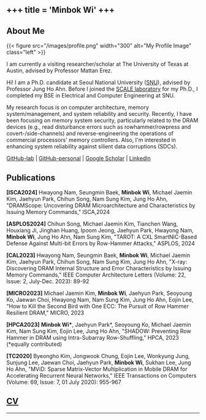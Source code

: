 +++
title = 'Minbok Wi'
+++
---

## About Me

{{< figure src="/images/profile.png" width="300" alt="My Profile Image" class="left" >}}

I am currently a visiting researcher/scholar at The University of Texas at Austin, advised by Professor Mattan Erez.

Hi! I am a Ph.D. candidate at Seoul National University ([SNU](https://en.snu.ac.kr/)), advised by Professor Jung Ho Ahn.
Before I joined the [SCALE laboratory](https://scale.snu.ac.kr) for my Ph.D., I completed my BSE in Electrical and Computer Engineering at SNU.

My research focus is on computer architecture, memory system/management, and system reliability and security.
Recently, I have been focusing on memory system security, particularly related to the DRAM devices (e.g., read disturbance errors such as rowhammer/rowpress and covert-/side-channels) and reverse-engineering the operations of commercial processors' memory controllers.
Also, I'm interested in enhancing system reliability against silient data corruptions (SDCs).

[GitHub-lab](https://github.com/minbok-wi) | [GitHub-personal](https://github.com/homakaka) | [Google Scholar](https://scholar.google.com/citations?user=Kc0JBMIAAAAJ&hl=ko&oi=ao) | [LinkedIn](https://www.linkedin.com/in/minbok-wi-9ab99b1b9/)

## Publications

**[ISCA2024]** Hwayong Nam, Seungmin Baek, **Minbok Wi**, Michael Jaemin Kim, Jaehyun Park, Chihun Song, Nam Sung Kim, Jung Ho Ahn, \"DRAMScope: Uncovering DRAM Microarchitecture and Characteristics by Issuing Memory Commands,\" ISCA,2024

**[ASPLOS2024]** Chihun Song, Michael Jaemin Kim, Tianchen Wang, Houxiang Ji, Jinghan Huang, Ipoom Jeong, Jaehyun Park, Hwayong Nam, **Minbok Wi**, Jung Ho Ahn, Nam Sung Kim, \"TAROT: A CXL SmartNIC-Based Defense Against Multi-bit Errors by Row-Hammer Attacks,\" ASPLOS, 2024

**[CAL2023]** Hwayong Nam, Seungmin Baek, **Minbok Wi**, Michael Jaemin Kim, Jaehyun Park, Chihun Song, Nam Sung Kim, Jung Ho Ahn, \"X-ray: Discovering DRAM Internal Structure and Error Characteristics by Issuing Memory Commands,\" IEEE Computer Architecture Letters (Volume: 22, Issue: 2, July-Dec. 2023): 89-92

**[MICRO2023]** Michael Jaemin Kim, **Minbok Wi**, Jaehyun Park, Seoyoung Ko, Jaewan Choi, Hwayong Nam, Nam Sung Kim, Jung Ho Ahn, Eojin Lee, \"How to Kill the Second Bird with One ECC: The Pursuit of Row Hammer Resilient DRAM,\" MICRO, 2023

**[HPCA2023]** **Minbok Wi\***, Jaehyun Park\*, Seoyoung Ko, Michael Jaemin Kim, Nam Sung Kim, Eojin Lee, Jung Ho Ahn, \"SHADOW: Preventing Row Hammer in DRAM using Intra-Subarray Row-Shuffling,\" HPCA, 2023 (*equally contributed)

**[TC2020]** Byeongho Kim, Jongwook Chung, Eojin Lee, Wonkyung Jung, Sunjung Lee, Jaewan Choi, Jaehyun Park, **Minbok Wi**, Sukhan Lee, Jung Ho Ahn, \"MViD: Sparse Matrix-Vector Multiplication in Mobile DRAM for Accelerating Recurrent Neural Networks,\" IEEE Transactions on Computers (Volume: 69, Issue: 7, 01 July 2020): 955-967

## [CV](https://docs.google.com/document/d/1GtJWnzPE9GvTMYBieB-JAFBphkfd2DF1eQGisEAdbFI)


---
